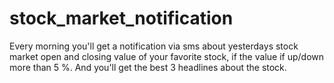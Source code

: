 # stock_market_notification
Every morning you'll get a notification via sms about yesterdays stock market open and closing value of your favorite stock, if the value if up/down more than 5 %. And you'll get the best 3 headlines about the stock.
